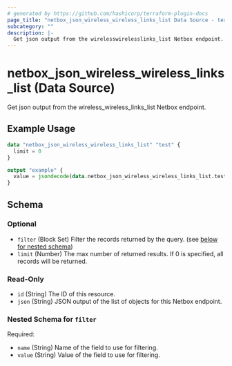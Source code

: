 ```yaml
---
# generated by https://github.com/hashicorp/terraform-plugin-docs
page_title: "netbox_json_wireless_wireless_links_list Data Source - terraform-provider-netbox"
subcategory: ""
description: |-
  Get json output from the wirelesswirelesslinks_list Netbox endpoint.
---
```


# netbox_json_wireless_wireless_links_list (Data Source)

Get json output from the wireless_wireless_links_list Netbox endpoint.

## Example Usage

```terraform
data "netbox_json_wireless_wireless_links_list" "test" {
  limit = 0
}

output "example" {
  value = jsondecode(data.netbox_json_wireless_wireless_links_list.test.json)
}
```

<!-- schema generated by tfplugindocs -->
## Schema

### Optional

- `filter` (Block Set) Filter the records returned by the query. (see [below for nested schema](#nestedblock--filter))
- `limit` (Number) The max number of returned results. If 0 is specified, all records will be returned.

### Read-Only

- `id` (String) The ID of this resource.
- `json` (String) JSON output of the list of objects for this Netbox endpoint.

<a id="nestedblock--filter"></a>
### Nested Schema for `filter`

Required:

- `name` (String) Name of the field to use for filtering.
- `value` (String) Value of the field to use for filtering.


